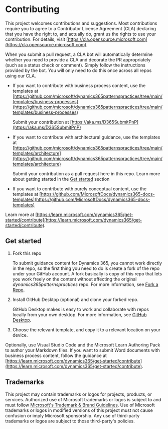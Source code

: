 # Contributing

This project welcomes contributions and suggestions. Most contributions require you to agree to a
Contributor License Agreement (CLA) declaring that you have the right to, and actually do, grant us
the rights to use your contribution. For details, visit [https://cla.opensource.microsoft.com](https://cla.opensource.microsoft.com).

When you submit a pull request, a CLA bot will automatically determine whether you need to provide
a CLA and decorate the PR appropriately (such as a status check or comment). Simply follow the instructions provided by the bot. You will only need to do this once across all repos using our CLA.

- If you want to contribute with business process content, use the templates at [https://github.com/microsoft/dynamics365patternspractices/tree/main/templates/business-processes](https://github.com/microsoft/dynamics365patternspractices/tree/main/templates/business-processes)  

  Submit your contribution at [https://aka.ms/D365SubmitPnP](https://aka.ms/D365SubmitPnP)

- If you want to contribute with architectural guidance, use the templates at [https://github.com/microsoft/dynamics365patternspractices/tree/main/templates/architecture](https://github.com/microsoft/dynamics365patternspractices/tree/main/templates/architecture)  

  Submit your contribution as a pull request here in this repo. Learn more about getting started in the [Get started](#get-started) section  

- If you want to contribute with purely conceptual content, use the templates at [https://github.com/MicrosoftDocs/dynamics365-docs-templates](https://github.com/MicrosoftDocs/dynamics365-docs-templates)  

Learn more at [https://learn.microsoft.com/dynamics365/get-started/contribute](https://learn.microsoft.com/dynamics365/get-started/contribute).  

## Get started

1. Fork this repo

   To submit guidance content for Dynamics 365, you cannot work directly in the repo, so the first thing you need to do is create a fork of the repo under your GitHub account. A fork basically is copy of this repo that lets you work freely on the content without affecting the original *dynamics365patternspractices* repo. For more information, see [Fork a Repo](https://help.github.com/articles/fork-a-repo/).

2. Install GitHub Desktop (optional) and clone your forked repo.

    GitHub Desktop makes is easy to work and collaborate with repos locally from your own desktop. For more information, see [GitHub Desktop](https://desktop.github.com/).  

3. Choose the relevant template, and copy it to a relevant location on your device.  

  Optionally, use Visual Studio Code and the Microsoft Learn Authoring Pack to author your Markdown files. If you want to submit Word documents with business process content, follow the guidance at [https://learn.microsoft.com/dynamics365/get-started/contribute](https://learn.microsoft.com/dynamics365/get-started/contribute). 

## Trademarks

This project may contain trademarks or logos for projects, products, or services. Authorized use of Microsoft trademarks or logos is subject to and must follow [Microsoft's Trademark & Brand Guidelines](https://www.microsoft.com/en-us/legal/intellectualproperty/trademarks/usage/general).
Use of Microsoft trademarks or logos in modified versions of this project must not cause confusion or imply Microsoft sponsorship.
Any use of third-party trademarks or logos are subject to those third-party's policies.
